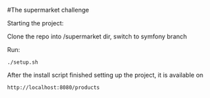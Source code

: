 #The supermarket challenge

Starting the project:

Clone the repo into /supermarket dir, switch to symfony branch

Run:
```
./setup.sh
```
After the install script finished setting up the project, it is available on 

```
http://localhost:8080/products
```
